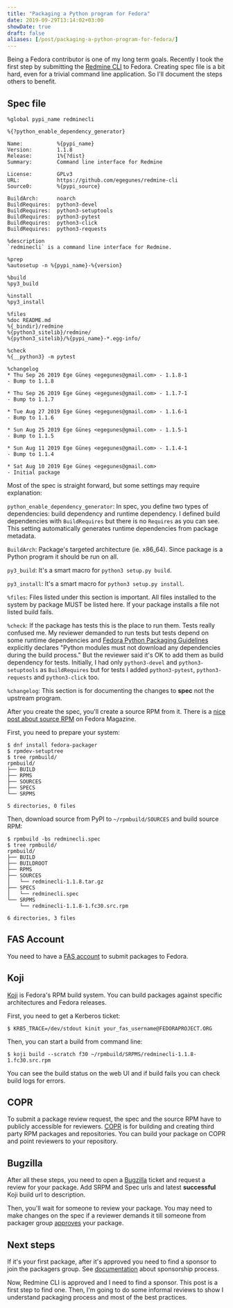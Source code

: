 ```yaml
---
title: "Packaging a Python program for Fedora"
date: 2019-09-29T13:14:02+03:00
showDate: true
draft: false
aliases: [/post/packaging-a-python-program-for-fedora/]
---
```


Being a Fedora contributor is one of my long term goals. Recently I took the
first step by submitting the [Redmine
CLI](https://github.com/egegunes/redmine-cli) to Fedora. Creating spec file is
a bit hard, even for a trivial command line application. So I'll document the
steps others to benefit.

## Spec file

```
%global pypi_name redminecli

%{?python_enable_dependency_generator}

Name:           %{pypi_name}
Version:        1.1.8
Release:        1%{?dist}
Summary:        Command line interface for Redmine

License:        GPLv3
URL:            https://github.com/egegunes/redmine-cli
Source0:        %{pypi_source}

BuildArch:      noarch
BuildRequires:  python3-devel
BuildRequires:  python3-setuptools
BuildRequires:  python3-pytest
BuildRequires:  python3-click
BuildRequires:  python3-requests

%description
`redminecli` is a command line interface for Redmine.

%prep
%autosetup -n %{pypi_name}-%{version}

%build
%py3_build

%install
%py3_install

%files
%doc README.md
%{_bindir}/redmine
%{python3_sitelib}/redmine/
%{python3_sitelib}/%{pypi_name}-*.egg-info/

%check
%{__python3} -m pytest

%changelog
* Thu Sep 26 2019 Ege Güneş <egegunes@gmail.com> - 1.1.8-1
- Bump to 1.1.8

* Thu Sep 26 2019 Ege Güneş <egegunes@gmail.com> - 1.1.7-1
- Bump to 1.1.7

* Tue Aug 27 2019 Ege Güneş <egegunes@gmail.com> - 1.1.6-1
- Bump to 1.1.6

* Sun Aug 25 2019 Ege Güneş <egegunes@gmail.com> - 1.1.5-1
- Bump to 1.1.5

* Sun Aug 11 2019 Ege Güneş <egegunes@gmail.com> - 1.1.4-1
- Bump to 1.1.4

* Sat Aug 10 2019 Ege Güneş <egegunes@gmail.com>
- Initial package
```

Most of the spec is straight forward, but some settings may require
explanation:

`python_enable_dependency_generator`: In spec, you define two types of
dependencies: build dependency and runtime dependency. I defined build
dependencies with `BuildRequires` but there is no `Requires` as you can see.
This setting automatically generates runtime dependencies from package
metadata.

`BuildArch`: Package's targeted architecture (ie. x86_64). Since package is a
Python program it should be run on all.

`py3_build`: It's a smart macro for `python3 setup.py build`.

`py3_install`: It's a smart macro for `python3 setup.py install`.

`%files`: Files listed under this section is important. All files installed to
the system by package MUST be listed here. If your package installs a file not
listed build fails.

`%check`: If the package has tests this is the place to run them. Tests really
confused me. My reviewer demanded to run tests but tests depend on some runtime
dependencies and [Fedora Python Packaging
Guidelines](https://docs.fedoraproject.org/en-US/packaging-guidelines/Python/)
explicitly declares "Python modules must not download any dependencies during
the build process." But the reviewer said it's OK to add them as build
dependency for tests. Initially, I had only `python3-devel` and
`python3-setuptools` as `BuildRequires` but for tests I added `python3-pytest`,
`python3-requests` and `python3-click` too.

`%changelog`: This section is for documenting the changes to **spec** not the
upstream program.

After you create the spec, you'll create a source RPM from it. There is a [nice
post about source
RPM](https://fedoramagazine.org/how-rpm-packages-are-made-the-source-rpm/) on
Fedora Magazine.

First, you need to prepare your system:

```
$ dnf install fedora-packager
$ rpmdev-setuptree
$ tree rpmbuild/
rpmbuild/
├── BUILD
├── RPMS
├── SOURCES
├── SPECS
└── SRPMS

5 directories, 0 files
```

Then, download source from PyPI to `~/rpmbuild/SOURCES` and build source RPM:

```
$ rpmbuild -bs redminecli.spec
$ tree rpmbuild/
rpmbuild/
├── BUILD
├── BUILDROOT
├── RPMS
├── SOURCES
│   └── redminecli-1.1.8.tar.gz
├── SPECS
│   └── redminecli.spec
└── SRPMS
    └── redminecli-1.1.8-1.fc30.src.rpm

6 directories, 3 files
```

## FAS Account

You need to have a [FAS account](https://admin.fedoraproject.org/accounts/) to submit packages to Fedora.

## Koji

[Koji](https://koji.fedoraproject.org/koji/) is Fedora's RPM build system. You
can build packages against specific architectures and Fedora releases.

First, you need to get a Kerberos ticket:

```
$ KRB5_TRACE=/dev/stdout kinit your_fas_username@FEDORAPROJECT.ORG
```

Then, you can start a build from command line:

```
$ koji build --scratch f30 ~/rpmbuild/SRPMS/redminecli-1.1.8-1.fc30.src.rpm
```

You can see the build status on the web UI and if build fails you can check build logs for
errors.

## COPR

To submit a package review request, the spec and the source RPM have to
publicly accessible for reviewers. [COPR](https://copr.fedorainfracloud.org/)
is for building and creating third party RPM packages and repositories. You can
build your package on COPR and point reviewers to your repository.

## Bugzilla

After all these steps, you need to open a
[Bugzilla](https://bugzilla.redhat.com/) ticket and request a review for your
package. Add SRPM and Spec urls and latest **successful** Koji build url to
description.

Then, you'll wait for someone to review your package. You may need to make
changes on the spec if a reviewer demands it till someone from packager group
[approves](https://bugzilla.redhat.com/show_bug.cgi?id=1739816#c9) your package.

## Next steps

If it's your first package, after it's approved you need to find a sponsor to
join the packagers group. See
[documentation](https://fedoraproject.org/wiki/How_to_get_sponsored_into_the_packager_group) about sponsorship process.

Now, Redmine CLI is approved and I need to find a sponsor. This post is a first
step to find one. Then, I'm going to do some informal reviews to show I
understand packaging process and most of the best practices.
